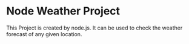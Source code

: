 # Node Weather Project

This Project is created by node.js.
It can be used to check the weather forecast of any given location.
